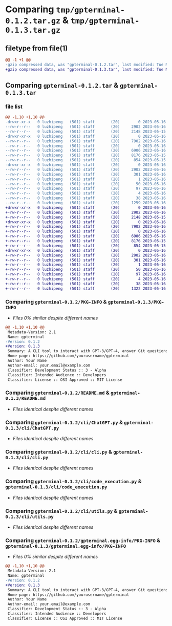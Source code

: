 # Comparing `tmp/gpterminal-0.1.2.tar.gz` & `tmp/gpterminal-0.1.3.tar.gz`

## filetype from file(1)

```diff
@@ -1 +1 @@
-gzip compressed data, was "gpterminal-0.1.2.tar", last modified: Tue May 16 08:45:50 2023, max compression
+gzip compressed data, was "gpterminal-0.1.3.tar", last modified: Tue May 16 08:50:50 2023, max compression
```

## Comparing `gpterminal-0.1.2.tar` & `gpterminal-0.1.3.tar`

### file list

```diff
@@ -1,18 +1,18 @@
-drwxr-xr-x   0 luzhipeng   (501) staff       (20)        0 2023-05-16 08:45:50.023433 gpterminal-0.1.2/
--rw-r--r--   0 luzhipeng   (501) staff       (20)     2902 2023-05-16 08:45:50.023012 gpterminal-0.1.2/PKG-INFO
--rw-r--r--   0 luzhipeng   (501) staff       (20)     2148 2023-05-15 16:21:20.000000 gpterminal-0.1.2/README.md
-drwxr-xr-x   0 luzhipeng   (501) staff       (20)        0 2023-05-16 08:45:50.018466 gpterminal-0.1.2/cli/
--rw-r--r--   0 luzhipeng   (501) staff       (20)     7902 2023-05-16 08:04:08.000000 gpterminal-0.1.2/cli/ChatGPT.py
--rw-r--r--   0 luzhipeng   (501) staff       (20)        0 2023-05-16 03:14:58.000000 gpterminal-0.1.2/cli/__init__.py
--rw-r--r--   0 luzhipeng   (501) staff       (20)     6906 2023-05-16 08:30:54.000000 gpterminal-0.1.2/cli/cli.py
--rw-r--r--   0 luzhipeng   (501) staff       (20)     8176 2023-05-15 15:21:27.000000 gpterminal-0.1.2/cli/code_execution.py
--rw-r--r--   0 luzhipeng   (501) staff       (20)      854 2023-05-15 15:21:12.000000 gpterminal-0.1.2/cli/utils.py
-drwxr-xr-x   0 luzhipeng   (501) staff       (20)        0 2023-05-16 08:45:50.022480 gpterminal-0.1.2/gpterminal.egg-info/
--rw-r--r--   0 luzhipeng   (501) staff       (20)     2902 2023-05-16 08:45:49.000000 gpterminal-0.1.2/gpterminal.egg-info/PKG-INFO
--rw-r--r--   0 luzhipeng   (501) staff       (20)      301 2023-05-16 08:45:50.000000 gpterminal-0.1.2/gpterminal.egg-info/SOURCES.txt
--rw-r--r--   0 luzhipeng   (501) staff       (20)        1 2023-05-16 08:45:49.000000 gpterminal-0.1.2/gpterminal.egg-info/dependency_links.txt
--rw-r--r--   0 luzhipeng   (501) staff       (20)       50 2023-05-16 08:45:49.000000 gpterminal-0.1.2/gpterminal.egg-info/entry_points.txt
--rw-r--r--   0 luzhipeng   (501) staff       (20)       97 2023-05-16 08:45:49.000000 gpterminal-0.1.2/gpterminal.egg-info/requires.txt
--rw-r--r--   0 luzhipeng   (501) staff       (20)        4 2023-05-16 08:45:50.000000 gpterminal-0.1.2/gpterminal.egg-info/top_level.txt
--rw-r--r--   0 luzhipeng   (501) staff       (20)       38 2023-05-16 08:45:50.023577 gpterminal-0.1.2/setup.cfg
--rw-r--r--   0 luzhipeng   (501) staff       (20)     1259 2023-05-16 08:45:42.000000 gpterminal-0.1.2/setup.py
+drwxr-xr-x   0 luzhipeng   (501) staff       (20)        0 2023-05-16 08:50:50.674251 gpterminal-0.1.3/
+-rw-r--r--   0 luzhipeng   (501) staff       (20)     2902 2023-05-16 08:50:50.673171 gpterminal-0.1.3/PKG-INFO
+-rw-r--r--   0 luzhipeng   (501) staff       (20)     2148 2023-05-15 16:21:20.000000 gpterminal-0.1.3/README.md
+drwxr-xr-x   0 luzhipeng   (501) staff       (20)        0 2023-05-16 08:50:50.668262 gpterminal-0.1.3/cli/
+-rw-r--r--   0 luzhipeng   (501) staff       (20)     7902 2023-05-16 08:04:08.000000 gpterminal-0.1.3/cli/ChatGPT.py
+-rw-r--r--   0 luzhipeng   (501) staff       (20)        0 2023-05-16 03:14:58.000000 gpterminal-0.1.3/cli/__init__.py
+-rw-r--r--   0 luzhipeng   (501) staff       (20)     6906 2023-05-16 08:30:54.000000 gpterminal-0.1.3/cli/cli.py
+-rw-r--r--   0 luzhipeng   (501) staff       (20)     8176 2023-05-15 15:21:27.000000 gpterminal-0.1.3/cli/code_execution.py
+-rw-r--r--   0 luzhipeng   (501) staff       (20)      854 2023-05-15 15:21:12.000000 gpterminal-0.1.3/cli/utils.py
+drwxr-xr-x   0 luzhipeng   (501) staff       (20)        0 2023-05-16 08:50:50.672409 gpterminal-0.1.3/gpterminal.egg-info/
+-rw-r--r--   0 luzhipeng   (501) staff       (20)     2902 2023-05-16 08:50:50.000000 gpterminal-0.1.3/gpterminal.egg-info/PKG-INFO
+-rw-r--r--   0 luzhipeng   (501) staff       (20)      301 2023-05-16 08:50:50.000000 gpterminal-0.1.3/gpterminal.egg-info/SOURCES.txt
+-rw-r--r--   0 luzhipeng   (501) staff       (20)        1 2023-05-16 08:50:50.000000 gpterminal-0.1.3/gpterminal.egg-info/dependency_links.txt
+-rw-r--r--   0 luzhipeng   (501) staff       (20)       50 2023-05-16 08:50:50.000000 gpterminal-0.1.3/gpterminal.egg-info/entry_points.txt
+-rw-r--r--   0 luzhipeng   (501) staff       (20)       97 2023-05-16 08:50:50.000000 gpterminal-0.1.3/gpterminal.egg-info/requires.txt
+-rw-r--r--   0 luzhipeng   (501) staff       (20)        4 2023-05-16 08:50:50.000000 gpterminal-0.1.3/gpterminal.egg-info/top_level.txt
+-rw-r--r--   0 luzhipeng   (501) staff       (20)       38 2023-05-16 08:50:50.674903 gpterminal-0.1.3/setup.cfg
+-rw-r--r--   0 luzhipeng   (501) staff       (20)     1322 2023-05-16 08:50:31.000000 gpterminal-0.1.3/setup.py
```

### Comparing `gpterminal-0.1.2/PKG-INFO` & `gpterminal-0.1.3/PKG-INFO`

 * *Files 0% similar despite different names*

```diff
@@ -1,10 +1,10 @@
 Metadata-Version: 2.1
 Name: gpterminal
-Version: 0.1.2
+Version: 0.1.3
 Summary: A CLI tool to interact with GPT-3/GPT-4, answer Git questions, and execute commands
 Home-page: https://github.com/yourusername/gpterminal
 Author: Your Name
 Author-email: your.email@example.com
 Classifier: Development Status :: 3 - Alpha
 Classifier: Intended Audience :: Developers
 Classifier: License :: OSI Approved :: MIT License
```

### Comparing `gpterminal-0.1.2/README.md` & `gpterminal-0.1.3/README.md`

 * *Files identical despite different names*

### Comparing `gpterminal-0.1.2/cli/ChatGPT.py` & `gpterminal-0.1.3/cli/ChatGPT.py`

 * *Files identical despite different names*

### Comparing `gpterminal-0.1.2/cli/cli.py` & `gpterminal-0.1.3/cli/cli.py`

 * *Files identical despite different names*

### Comparing `gpterminal-0.1.2/cli/code_execution.py` & `gpterminal-0.1.3/cli/code_execution.py`

 * *Files identical despite different names*

### Comparing `gpterminal-0.1.2/cli/utils.py` & `gpterminal-0.1.3/cli/utils.py`

 * *Files identical despite different names*

### Comparing `gpterminal-0.1.2/gpterminal.egg-info/PKG-INFO` & `gpterminal-0.1.3/gpterminal.egg-info/PKG-INFO`

 * *Files 0% similar despite different names*

```diff
@@ -1,10 +1,10 @@
 Metadata-Version: 2.1
 Name: gpterminal
-Version: 0.1.2
+Version: 0.1.3
 Summary: A CLI tool to interact with GPT-3/GPT-4, answer Git questions, and execute commands
 Home-page: https://github.com/yourusername/gpterminal
 Author: Your Name
 Author-email: your.email@example.com
 Classifier: Development Status :: 3 - Alpha
 Classifier: Intended Audience :: Developers
 Classifier: License :: OSI Approved :: MIT License
```

